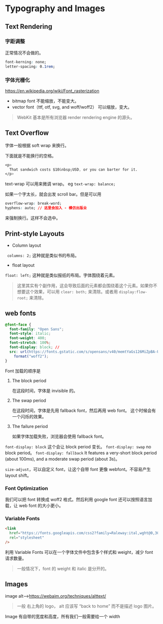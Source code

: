 # Typography and Images

## Text Rendering

### 字距调整

正常情况不会做的。

```css
font-kerning: none;
letter-spacing: 0.1rem;
```

### 字体光栅化

https://en.wikipedia.org/wiki/Font_rasterization

- bitmap font 不能缩放，不能变大。
- vector font（ttf, otf, svg, and woff/woff2） 可以缩放，变大。

> WebKit 基本是所有浏览器 render rendering engine 的源头。

## Text Overflow

字体一般根据 soft wrap 来换行。

下面就是不能换行的空格。

```css
<p>
  That sandwich costs $10&nbsp;USD, or you can barter for it.
</p>
```

text-wrap 可以用来微调 wrap。 eg `text-wrap: balance;`

如果一个字太长，就会出发 scroll bar。但是可以用

```css
overflow-wrap: break-word;
hyphens: auto; // 这里会加入 - 模仿出版业
```

来强制换行。这样不会选中。

## Print-style Layouts

- Column layout

` columns: 2;` 这种就是类似书的布局。

- float layout

`float: left;` 这种就是类似报纸的布局。字体围绕着元素。

> 这里其实有个副作用，这会导致后面的元素都会围绕着这个元素。如果你不想要这个效果，可以用 `clear: both;` 来清除。或者用 `display:flow-root;` 来清除。

## web fonts

```css
@font-face {
  font-family: "Open Sans";
  font-style: italic;
  font-weight: 400;
  font-stretch: 100%;
  font-display: block; //
  src: url(https://fonts.gstatic.com/s/opensans/v40/memtYaGs126MiZpBA-UFUIcVXSCEkx2cmqvXlWqWvU6F15M.woff2)
    format("woff2");
}
```

Font 加载的顺序是

1. The block period

   在这段时间，字体是 invisible 的。

2. The swap period

   在这段时间，字体是先用 fallback font，然后再用 web font。
   这个时候会有一个闪烁的效果。

3. The failure period

   如果字体加载失败，浏览器会使用 fallback font。

`font-display: block` 这个会让 block period 变长。
`font-display: swap` no block period。
`font-display: fallback` It features a very-short block period (about 100ms), and a moderate swap period (about 3s)。

`size-adjust`，可以自定义 font，让这个自带 font 更像 webfont。不容易产生 layout shift。

### Font Optimization

我们可以把 font 转换成 woff2 格式。然后利用 google font 还可以按照语言加载，让 web font 的大小更小。

### Variable Fonts

```html
<link
  href="https://fonts.googleapis.com/css2?family=Raleway:ital,wght@0,300..900;1,300..900&display=swap"
  rel="stylesheet"
/>
```

利用 Variable Fonts 可以在一个字体文件中包含多个样式和 weight，减少 font 请求数量。

> 一般情况下，font 的 weight 和 italic 是分开的。

## Images

image alt-->https://webaim.org/techniques/alttext/

> 一般 右上角的 logo， alt 应该写 “back to home” 而不是描述 logo 图片。

Image 有自带的宽度和高度，所有我们一般需要给一个 width
